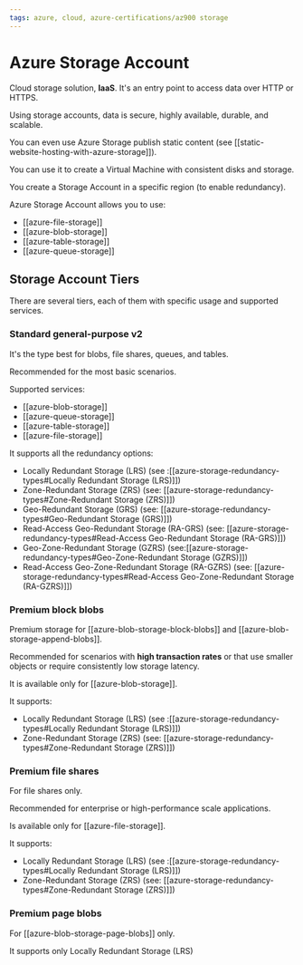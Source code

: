 ```yaml
---
tags: azure, cloud, azure-certifications/az900 storage
---
```


# Azure Storage Account

Cloud storage solution, **IaaS**. It's an entry point to access data over HTTP or HTTPS.

Using storage accounts, data is secure, highly available, durable, and scalable.

You can even use Azure Storage publish static content (see [[static-website-hosting-with-azure-storage]]).

You can use it to create a Virtual Machine with consistent disks and storage.

You create a Storage Account in a specific region (to enable redundancy).

Azure Storage Account allows you to use:

- [[azure-file-storage]]
- [[azure-blob-storage]]
- [[azure-table-storage]]
- [[azure-queue-storage]]

## Storage Account Tiers

There are several tiers, each of them with specific usage and supported services.

### Standard general-purpose v2

It's the type best for blobs, file shares, queues, and tables.

Recommended for the most basic scenarios.

Supported services:

- [[azure-blob-storage]]
- [[azure-queue-storage]]
- [[azure-table-storage]]
- [[azure-file-storage]]

It supports all the redundancy options:

- Locally Redundant Storage (LRS) (see :[[azure-storage-redundancy-types#Locally Redundant Storage (LRS)]])
- Zone-Redundant Storage (ZRS) (see: [[azure-storage-redundancy-types#Zone-Redundant Storage (ZRS)]])
- Geo-Redundant Storage (GRS) (see: [[azure-storage-redundancy-types#Geo-Redundant Storage (GRS)]])
- Read-Access Geo-Redundant Storage (RA-GRS) (see: [[azure-storage-redundancy-types#Read-Access Geo-Redundant Storage (RA-GRS)]])
- Geo-Zone-Redundant Storage (GZRS) (see:[[azure-storage-redundancy-types#Geo-Zone-Redundant Storage (GZRS)]])
- Read-Access Geo-Zone-Redundant Storage (RA-GZRS) (see: [[azure-storage-redundancy-types#Read-Access Geo-Zone-Redundant Storage (RA-GZRS)]])

### Premium block blobs

Premium storage for [[azure-blob-storage-block-blobs]] and [[azure-blob-storage-append-blobs]].

Recommended for scenarios with **high transaction rates** or that use smaller objects or require consistently low storage latency.

It is available only for [[azure-blob-storage]].

It supports:

- Locally Redundant Storage (LRS) (see :[[azure-storage-redundancy-types#Locally Redundant Storage (LRS)]])
- Zone-Redundant Storage (ZRS) (see: [[azure-storage-redundancy-types#Zone-Redundant Storage (ZRS)]])

### Premium file shares

For file shares only.

Recommended for enterprise or high-performance scale applications.

Is available only for [[azure-file-storage]].

It supports:

- Locally Redundant Storage (LRS) (see :[[azure-storage-redundancy-types#Locally Redundant Storage (LRS)]])
- Zone-Redundant Storage (ZRS) (see: [[azure-storage-redundancy-types#Zone-Redundant Storage (ZRS)]])

### Premium page blobs

For [[azure-blob-storage-page-blobs]] only.

It supports only Locally Redundant Storage (LRS)
